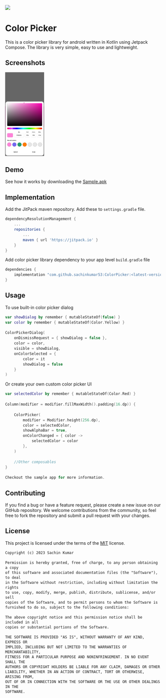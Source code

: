 
[![](https://jitpack.io/v/sachinkumar53/ColorPicker.svg)](https://jitpack.io/#sachinkumar53/ColorPicker)       
# Color Picker
This is a color picker library for android written in Kotlin using Jetpack Compose. The library is very simple, easy to use and lightweight.

## Screenshots

<img src="screenshot/screenshot_1.jpg" alt="Screenshot" width="25%"/>

## Demo
See how it works by downloading the [Sample.apk](https://github.com/sachinkumar53/ColorPicker/raw/master/sample.apk)
## Implementation
Add the JitPack maven repository. Add these to `settings.gradle` file.

```gradle
dependencyResolutionManagement {
    ...
    repositories {
        ...
        maven { url 'https://jitpack.io' }
    }
}
```

Add color picker library dependency to your app level `build.gradle` file
```gradle
dependencies {
    implementation "com.github.sachinkumar53:ColorPicker:<latest-version>"
}
```
## Usage

To use built-in color picker dialog

```kotlin
var showDialog by remember { mutableStateOf(false) }
var color by remember { mutableStateOf(Color.Yellow) }

ColorPickerDialog(
    onDismissRequest = { showDialog = false },
    color = color,
    visible = showDialog,
    onColorSelected = {
        color = it
        showDialog = false
    }
)
```

Or create your own custom color picker UI

```kotlin
var selectedColor by remember { mutableStateOf(Color.Red) }

Column(modifier = modifier.fillMaxWidth().padding(16.dp)) {

    ColorPicker(
        modifier = Modifier.height(256.dp),
        color = selectedColor,
        showAlphaBar = true,
        onColorChanged = { color ->
            selectedColor = color
        },
    )

    //Other composables
}

Checkout the sample app for more information.
```
## Contributing

If you find a bug or have a feature request, please create a new issue on our GitHub repository. We welcome contributions from the community, so feel free to fork the repository and submit a pull request with your changes.

## License

This project is licensed under the terms of the [MIT](LICENSE) license.

```
Copyright (c) 2023 Sachin Kumar

Permission is hereby granted, free of charge, to any person obtaining a copy
of this software and associated documentation files (the "Software"), to deal
in the Software without restriction, including without limitation the rights
to use, copy, modify, merge, publish, distribute, sublicense, and/or sell
copies of the Software, and to permit persons to whom the Software is
furnished to do so, subject to the following conditions:

The above copyright notice and this permission notice shall be included in all
copies or substantial portions of the Software.

THE SOFTWARE IS PROVIDED "AS IS", WITHOUT WARRANTY OF ANY KIND, EXPRESS OR
IMPLIED, INCLUDING BUT NOT LIMITED TO THE WARRANTIES OF MERCHANTABILITY,
FITNESS FOR A PARTICULAR PURPOSE AND NONINFRINGEMENT. IN NO EVENT SHALL THE
AUTHORS OR COPYRIGHT HOLDERS BE LIABLE FOR ANY CLAIM, DAMAGES OR OTHER
LIABILITY, WHETHER IN AN ACTION OF CONTRACT, TORT OR OTHERWISE, ARISING FROM,
OUT OF OR IN CONNECTION WITH THE SOFTWARE OR THE USE OR OTHER DEALINGS IN THE
SOFTWARE.
```
